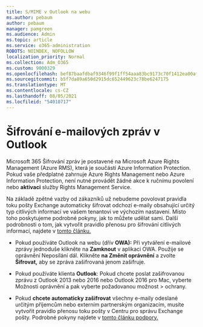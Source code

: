 ```yaml
---
title: S/MIME v Outlook na webu
ms.author: pebaum
author: pebaum
manager: pamgreen
ms.audience: Admin
ms.topic: article
ms.service: o365-administration
ROBOTS: NOINDEX, NOFOLLOW
localization_priority: Normal
ms.collection: Adm_O365
ms.custom: 9000329
ms.openlocfilehash: bef87baafdbaf9346f99f1ff54aaa83bc9173c70f1412ea00afb717c15a8014c
ms.sourcegitcommit: b5f7da89a650d2915dc652449623c78be6247175
ms.translationtype: MT
ms.contentlocale: cs-CZ
ms.lasthandoff: 08/05/2021
ms.locfileid: "54010717"
---
```

# <a name="encrypt-email-messages-in-outlook"></a>Šifrování e-mailových zpráv v Outlook

Microsoft 365 Šifrování zpráv je postavené na Microsoft Azure Rights Management (Azure RMS), která je součástí Azure Information Protection. Pokud vaše předplatné zahrnuje Azure Rights Management nebo Azure Information Protection, není nutné provádět žádné akce k ručnímu povolení nebo **aktivaci** služby Rights Management Service.

Na základě zpětné vazby od zákazníků už nebudeme povolovat pravidla toku pošty Exchange automaticky šifrovat odchozí e-maily obsahující určitý typ citlivých informací ve vašem tenantovi ve výchozím nastavení. Místo toho poskytujeme podrobné pokyny, jak to můžete udělat sami. Další podrobnosti o tom, jak vytvořit pravidlo přenosu pro šifrování citlivých informací, najdete v [tomto článku.](https://aka.ms/OmeEtr)

- Pokud používáte Outlook na webu (dřív **OWA):** Při vytváření e-mailové zprávy jednoduše klikněte na **Zamknout** v aplikaci OWA. Použije se oprávnění Neposílání dál. Klikněte **na Změnit oprávnění** a zvolte **Šifrovat,** aby se zpráva zašifrovaná jenom zašifruje.

- Pokud používáte klienta **Outlook**: Pokud chcete poslat zašifrovanou zprávu z Outlook 2013 nebo 2016 nebo Outlook 2016 pro Mac, vyberte Možnosti oprávnění a pak vyberte požadovanou možnost   >  ochrany.

- Pokud **chcete automaticky zašifrovat** všechny e-maily odeslané určitým příjemcům nebo externím partnerským organizacím, musíte vytvořit pravidlo přenosu toku pošty v Centru pro správu Exchange pošty. Podrobné pokyny najdete v [tomto článku podpory.](https://docs.microsoft.com/microsoft-365/compliance/define-mail-flow-rules-to-encrypt-email#create-mail-flow-rules-to-encrypt-email-messages-with-the-new-ome-capabilities)

